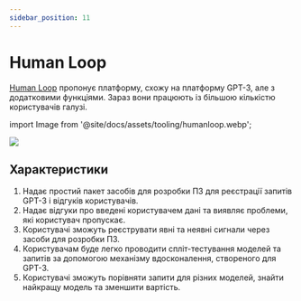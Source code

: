 ```yaml
---
sidebar_position: 11
---
```


# Human Loop

[Human Loop](https://humanloop.com/) пропонує платформу, схожу на платформу GPT-3, але з додатковими функціями. Зараз вони працюють із більшою кількістю користувачів галузі.

import Image from '@site/docs/assets/tooling/humanloop.webp';

<div style={{textAlign: 'center'}}>
  <img src={Image} style={{width: "750px"}} />
</div>

## Характеристики
1. Надає простий пакет засобів для розробки ПЗ для реєстрації запитів GPT-3 і відгуків користувачів.
2. Надає відгуки про введені користувачем дані та виявляє проблеми, які користувач пропускає.
3. Користувачі зможуть реєструвати явні та неявні сигнали через засоби для розробки ПЗ.
4. Користувачам буде легко проводити спліт-тестування моделей та запитів за допомогою механізму вдосконалення, створеного для GPT-3.
5. Користувачі зможуть порівняти запити для різних моделей, знайти найкращу модель та зменшити вартість.
